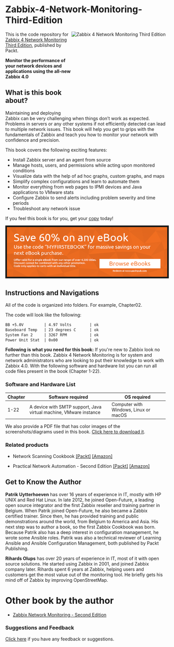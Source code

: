 # Zabbix-4-Network-Monitoring-Third-Edition

<a href="https://www.packtpub.com/networking-and-servers/zabbix-4-network-monitoring-third-edition?utm_source=github&utm_medium=repository&utm_campaign=9781789340266"><img src="https://www.packtpub.com/sites/default/files/B11039_0.png" alt="Zabbix 4 Network Monitoring Third Edition" height="256px" align="right"></a>

This is the code repository for [Zabbix 4 Network Monitoring Third Edition](https://www.packtpub.com/networking-and-servers/zabbix-4-network-monitoring-third-edition?utm_source=github&utm_medium=repository&utm_campaign=9781789340266), published by Packt.

**Monitor the performance of your network devices and applications using the all-new Zabbix 4.0**

## What is this book about?
Maintaining and deploying Zabbix can be very challenging when things don’t work as expected. Problems in servers or any other systems if not efficiently detected can lead to multiple network issues. This book will help you get to grips with the fundamentals of Zabbix and teach you how to monitor your network with confidence and precision.

This book covers the following exciting features:
* Install Zabbix server and an agent from source
* Manage hosts, users, and permissions while acting upon monitored conditions
* Visualize data with the help of ad hoc graphs, custom graphs, and maps
* Simplify complex configurations and learn to automate them
* Monitor everything from web pages to IPMI devices and Java applications to VMware stats
* Configure Zabbix to send alerts including problem severity and time periods
* Troubleshoot any network issue

If you feel this book is for you, get your [copy](https://www.amazon.com/dp/1789134323) today!

<a href="https://www.packtpub.com/?utm_source=github&utm_medium=banner&utm_campaign=GitHubBanner"><img src="https://raw.githubusercontent.com/PacktPublishing/GitHub/master/GitHub.png" 
alt="https://www.packtpub.com/" border="5" /></a>

## Instructions and Navigations
All of the code is organized into folders. For example, Chapter02.

The code will look like the following:
```
BB +5.0V         | 4.97 Volts        | ok 
Baseboard Temp   | 23 degrees C      | ok 
System Fan 2     | 3267 RPM          | ok 
Power Unit Stat  | 0x00              | ok 

```

**Following is what you need for this book:**
If you're new to Zabbix look no further than this book. Zabbix 4 Network Monitoring is for system and network administrators who are looking to put their knowledge to work with Zabbix 4.0.
With the following software and hardware list you can run all code files present in the book (Chapter 1-22).
### Software and Hardware List
| Chapter | Software required | OS required |
| -------- | ------------------------------------ | ----------------------------------- |
| 1-22 | A device with SMTP support, Java virtual machine, VMware instance | Computer with Windows, Linux or macOS |


We also provide a PDF file that has color images of the screenshots/diagrams used in this book. [Click here to download it](https://www.packtpub.com/sites/default/files/downloads/9781789340266_ColorImages.pdf).

### Related products <Paste books from the Other books you may enjoy section>
* Network Scanning Cookbook [[Packt]](https://www.packtpub.com/networking-and-servers/network-scanning-cookbook?utm_source=github&utm_medium=repository&utm_campaign=9781789346480) [[Amazon]](https://www.amazon.com/dp/1789346487)

* Practical Network Automation - Second Edition [[Packt]](https://www.packtpub.com/networking-and-servers/practical-network-automation-second-edition?utm_source=github&utm_medium=repository&utm_campaign=9781789955651) [[Amazon]](https://www.amazon.com/dp/1789955653)
## Get to Know the Author
**Patrik Uytterhoeven**
 has over 16 years of experience in IT, mostly with HP UNIX and Red Hat Linux. In late 2012, he joined Open-Future, a leading open source integrator and the first Zabbix reseller and training partner in Belgium. When Patrik joined Open-Future, he also became a Zabbix certified trainer. Since then, he has provided training and public demonstrations around the world, from Belgium to America and Asia. His next step was to author a book, so the first Zabbix Cookbook was born. Because Patrik also has a deep interest in configuration management, he wrote some Ansible roles. Patrik was also a technical reviewer of Learning Ansible and Ansible Configuration Management, both published by Packt Publishing.
 
 **Rihards Olups**
has over 20 years of experience in IT, most of it with open source solutions. He started using Zabbix in 2001, and joined Zabbix company later. Rihards spent 6 years at Zabbix, helping users and customers get the most value out of the monitoring tool. He briefly gets his mind off of Zabbix by improving OpenStreetMap.

# Other book by the author
* [Zabbix Network Monitoring - Second Edition](https://www.packtpub.com/networking-and-servers/zabbix-network-monitoring-second-edition?utm_source=github&utm_medium=repository&utm_campaign=9781782161288)

### Suggestions and Feedback
[Click here](https://docs.google.com/forms/d/e/1FAIpQLSdy7dATC6QmEL81FIUuymZ0Wy9vH1jHkvpY57OiMeKGqib_Ow/viewform) if you have any feedback or suggestions.
